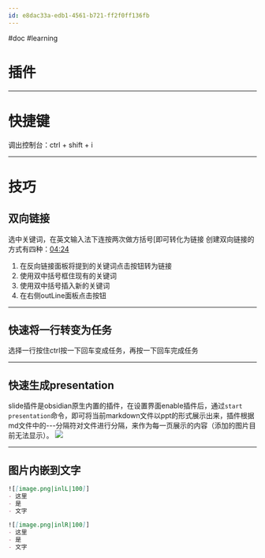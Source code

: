 ```yaml
---
id: e8dac33a-edb1-4561-b721-ff2f0ff136fb
---
```

#doc #learning 
# 插件

---

# 快捷键
调出控制台：ctrl + shift + i

---

# 技巧
## 双向链接
选中关键词，在英文输入法下连按两次做方括号\[即可转化为链接
创建双向链接的方式有四种：[04:24](https://www.bilibili.com/video/BV1nR4y157kd/?spm_id_from=333.788#t=264.166756)
1. 在反向链接面板将提到的关键词点击按钮转为链接
2. 使用双中括号框住现有的关键词
3. 使用双中括号插入新的关键词
4. 在右侧outLine面板点击按钮

---

## 快速将一行转变为任务
选择一行按住ctrl按一下回车变成任务，再按一下回车完成任务

---

## 快速生成presentation
slide插件是obsidian原生内置的插件，在设置界面enable插件后，通过`start presentation`命令，即可将当前markdown文件以ppt的形式展示出来，插件根据md文件中的---分隔符对文件进行分隔，来作为每一页展示的内容（添加的图片目前无法显示）。
![](https://zjpimage.oss-cn-qingdao.aliyuncs.com/%E5%BF%AB%E9%80%9F%E7%94%9F%E6%88%90presentation.png)

---
## 图片内嵌到文字
```markdown
![[image.png|inlL|100]]  
- 这里  
- 是
- 文字
```

```markdown
![[image.png|inlR|100]]  
- 这里  
- 是
- 文字
```